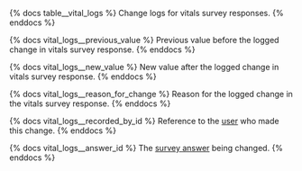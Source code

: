 {% docs table__vital_logs %}
Change logs for vitals survey responses.
{% enddocs %}

{% docs vital_logs__previous_value %}
Previous value before the logged change in vitals survey response.
{% enddocs %}

{% docs vital_logs__new_value %}
New value after the logged change in vitals survey response.
{% enddocs %}

{% docs vital_logs__reason_for_change %}
Reason for the logged change in the vitals survey response.
{% enddocs %}

{% docs vital_logs__recorded_by_id %}
Reference to the [user](#!/source/source.tamanu.tamanu.users) who made this change.
{% enddocs %}

{% docs vital_logs__answer_id %}
The [survey answer](#!/source/source.tamanu.tamanu.survey_response_answers) being changed.
{% enddocs %}

